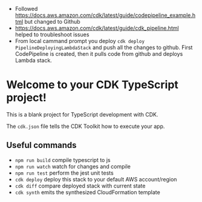 - Followed https://docs.aws.amazon.com/cdk/latest/guide/codepipeline_example.html but changed to Github
- https://docs.aws.amazon.com/cdk/latest/guide/cdk_pipeline.html helped to troubleshoot issues
- From local cammand prompt you deploy `cdk deploy PipelineDeployingLambdaStack` and push all the changes to github. First CodePipeline is created, then it pulls code from github and deploys Lambda stack.


# Welcome to your CDK TypeScript project!

This is a blank project for TypeScript development with CDK.

The `cdk.json` file tells the CDK Toolkit how to execute your app.

## Useful commands

 * `npm run build`   compile typescript to js
 * `npm run watch`   watch for changes and compile
 * `npm run test`    perform the jest unit tests
 * `cdk deploy`      deploy this stack to your default AWS account/region
 * `cdk diff`        compare deployed stack with current state
 * `cdk synth`       emits the synthesized CloudFormation template
